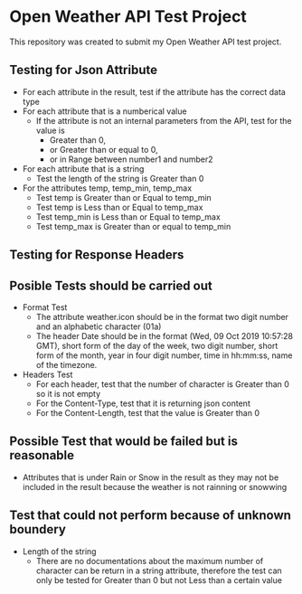 # Open Weather API Test Project
This repository was created to submit my Open Weather API test project.

## Testing for Json Attribute
* For each attribute in the result, test if the attribute has the correct data type
* For each attribute that is a numberical value
  * If the attribute is not an internal parameters from the API, test for the value is
    * Greater than 0,
    * or Greater than or equal to 0,
    * or in Range between number1 and number2
* For each attribute that is a string
  * Test the length of the string is Greater than 0
* For the attributes temp, temp_min, temp_max
  * Test temp is Greater than or Equal to temp_min
  * Test temp is Less than or Equal to temp_max
  * Test temp_min is Less than or Equal to temp_max
  * Test temp_max is Greater than or equal to temp_min

## Testing for Response Headers


## Posible Tests should be carried out
* Format Test
  * The attribute weather.icon should be in the format two digit number and an alphabetic character (01a)
  * The header Date should be in the format (Wed, 09 Oct 2019 10:57:28 GMT), short form of the day of the week, two digit number, short form of the month, year in four digit number, time in hh:mm:ss, name of the timezone. 
* Headers Test
  * For each header, test that the number of character is Greater than 0 so it is not empty
  * For the Content-Type, test that it is returning json content
  * For the Content-Length, test that the value is Greater than 0  

## Possible Test that would be failed but is reasonable
* Attributes that is under Rain or Snow in the result as they may not be included in the result because the weather is not rainning or snowwing

## Test that could not perform because of unknown boundery
* Length of the string
  * There are no documentations about the maximum number of character can be return in a string attribute, therefore the test can only be tested for Greater than 0 but not Less than a certain value

